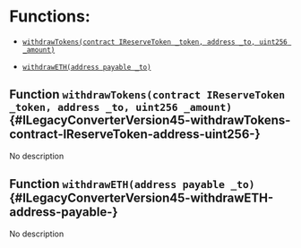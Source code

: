 # Functions:

- [`withdrawTokens(contract IReserveToken _token, address _to, uint256 _amount)`](#ILegacyConverterVersion45-withdrawTokens-contract-IReserveToken-address-uint256-)

- [`withdrawETH(address payable _to)`](#ILegacyConverterVersion45-withdrawETH-address-payable-)

## Function `withdrawTokens(contract IReserveToken _token, address _to, uint256 _amount)` {#ILegacyConverterVersion45-withdrawTokens-contract-IReserveToken-address-uint256-}

No description

## Function `withdrawETH(address payable _to)` {#ILegacyConverterVersion45-withdrawETH-address-payable-}

No description
